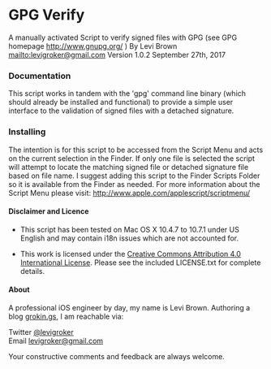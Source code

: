 GPG Verify
===========

A manually activated Script to verify signed files with GPG (see GPG homepage
http://www.gnupg.org/ )
By Levi Brown <mailto:levigroker@gmail.com>
Version 1.0.2 September 27th, 2017

### Documentation

This script works in tandem with the 'gpg' command line binary (which should
already be installed and functional) to provide a simple user interface to the
validation of signed files with a detached signature.

### Installing

The intention is for this script to be accessed from the Script Menu and acts on
the current selection in the Finder.  If only one file is selected the script
will attempt to locate the matching signed file or detached signature file based
on file name.  I suggest adding this script to the Finder Scripts Folder so it
is available from the Finder as needed.  For more information about the Script
Menu please visit: http://www.apple.com/applescript/scriptmenu/

#### Disclaimer and Licence

* This script has been tested on Mac OS X 10.4.7 to 10.7.1 under US English and may
contain i18n issues which are not accounted for.

* This work is licensed under the [Creative Commons Attribution 4.0 International
License](https://creativecommons.org/licenses/by/4.0/).
  Please see the included LICENSE.txt for complete details.

#### About

A professional iOS engineer by day, my name is Levi Brown. Authoring a blog
[grokin.gs](http://grokin.gs), I am reachable via:

Twitter [@levigroker](https://twitter.com/levigroker)  
Email [levigroker@gmail.com](mailto:levigroker@gmail.com)  

Your constructive comments and feedback are always welcome.
